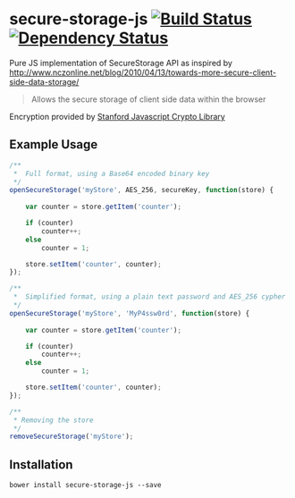 secure-storage-js [![Build Status](https://travis-ci.org/bealearts/secure-storage-js.png?branch=master)](https://travis-ci.org/bealearts/secure-storage-js) [![Dependency Status](https://david-dm.org/bealearts/secure-storage-js.png)](https://david-dm.org/bealearts/secure-storage-js)
=================
Pure JS implementation of SecureStorage API as inspired by http://www.nczonline.net/blog/2010/04/13/towards-more-secure-client-side-data-storage/

> Allows the secure storage of client side data within the browser

Encryption provided by [Stanford Javascript Crypto Library](http://crypto.stanford.edu/sjcl/) 

Example Usage
-------------
```js
/**
 *	Full format, using a Base64 encoded binary key
 */
openSecureStorage('myStore', AES_256, secureKey, function(store) {
	
	var counter = store.getItem('counter');

	if (counter)
		counter++;
	else
		counter = 1;

	store.setItem('counter', counter);
});
```
```js
/**
 *	Simplified format, using a plain text password and AES_256 cypher
 */
openSecureStorage('myStore', 'MyP4ssw0rd', function(store) {
	
	var counter = store.getItem('counter');

	if (counter)
		counter++;
	else
		counter = 1;

	store.setItem('counter', counter);
});
```
```js
/**
 * Removing the store
 */
removeSecureStorage('myStore');
```

Installation
------------

```shell
bower install secure-storage-js --save
```    

